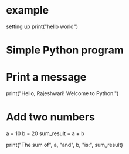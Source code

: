 # example
setting up
print("hello world")
# Simple Python program

# Print a message
print("Hello, Rajeshwari! Welcome to Python.")

# Add two numbers
a = 10
b = 20
sum_result = a + b

print("The sum of", a, "and", b, "is:", sum_result)
